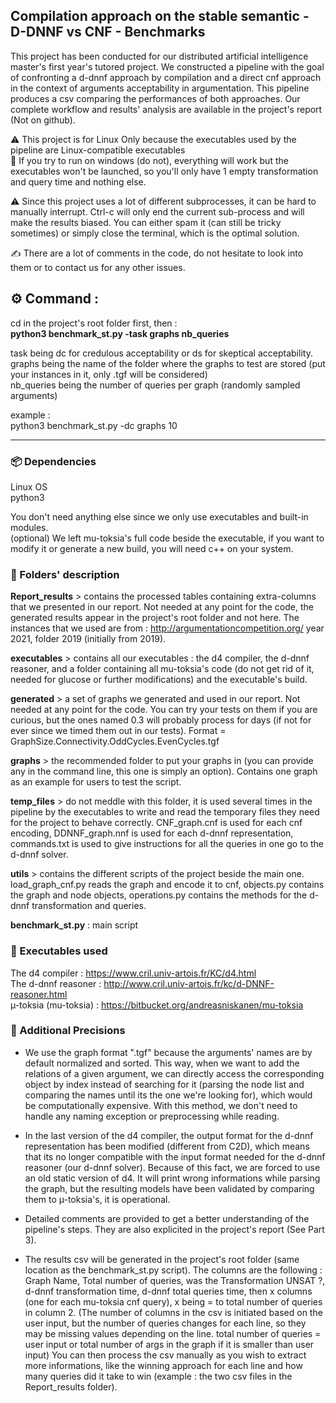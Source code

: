 ## Compilation approach on the stable semantic - D-DNNF vs CNF - Benchmarks

This project has been conducted for our distributed artificial intelligence master's first year's tutored project. We constructed a pipeline with the goal of confronting a d-dnnf approach by compilation and a direct cnf approach in the context of arguments acceptability in argumentation. This pipeline produces a csv comparing the performances of both approaches. Our complete workflow and results' analysis are available in the project's report (Not on github).   

⚠️ This project is for Linux Only because the executables used by the pipeline are Linux-compatible executables  
🛑 If you try to run on windows (do not), everything will work but the executables won't be launched, so you'll only have 1 empty transformation and query time and nothing else.  

⚠️ Since this project uses a lot of different subprocesses, it can be hard to manually interrupt. Ctrl-c will only end the current sub-process and will make the results biased. You can either spam it (can still be tricky sometimes) or simply close the terminal, which is the optimal solution.  

✍ There are a lot of comments in the code, do not hesitate to look into them or to contact us for any other issues.  

## ⚙️ Command :

cd in the project's root folder first, then :  
**python3 benchmark_st.py -task graphs nb_queries**    

task being dc for credulous acceptability or ds for skeptical acceptability.  
graphs being the name of the folder where the graphs to test are stored (put your instances in it, only .tgf will be considered)  
nb_queries being the number of queries per graph (randomly sampled arguments)  

example :   
python3 benchmark_st.py -dc graphs 10  

---

### 📦 Dependencies

Linux OS  
python3  

You don't need anything else since we only use executables and built-in modules.  
(optional) We left mu-toksia's full code beside the executable, if you want to modify it or generate a new build, you will need c++ on your system.  

### 📁 Folders' description

**Report_results** > contains the processed tables containing extra-columns that we presented in our report. Not needed at any point for the code, the generated results appear in the project's root folder and not here. The instances that we used are from : http://argumentationcompetition.org/ year 2021, folder 2019 (initially from 2019).  

**executables** > contains all our executables : the d4 compiler, the d-dnnf reasoner, and a folder containing all mu-toksia's code (do not get rid of it, needed for glucose or further modifications) and the executable's build.  

**generated** > a set of graphs we generated and used in our report. Not needed at any point for the code. You can try your tests on them if you are curious, but the ones named 0.3 will probably process for days (if not for ever since we timed them out in our tests). Format = GraphSize.Connectivity.OddCycles.EvenCycles.tgf  

**graphs** > the recommended folder to put your graphs in (you can provide any in the command line, this one is simply an option). Contains one graph as an example for users to test the script.  

**temp_files** > do not meddle with this folder, it is used several times in the pipeline by the executables to write and read the temporary files they need for the project to behave correctly. CNF_graph.cnf is used for each cnf encoding, DDNNF_graph.nnf is used for each d-dnnf representation, commands.txt is used to give instructions for all the queries in one go to the d-dnnf solver.  

**utils** > contains the different scripts of the project beside the main one. load_graph_cnf.py reads the graph and encode it to cnf, objects.py contains the graph and node objects, operations.py contains the methods for the d-dnnf transformation and queries.  

**benchmark_st.py** : main script  

### 🧰 Executables used

The d4 compiler : https://www.cril.univ-artois.fr/KC/d4.html  
The d-dnnf reasoner : http://www.cril.univ-artois.fr/kc/d-DNNF-reasoner.html  
µ-toksia (mu-toksia) : https://bitbucket.org/andreasniskanen/mu-toksia  

### 📝 Additional Precisions

- We use the graph format ".tgf" because the arguments' names are by default normalized and sorted. This way, when we want to add the relations of a given argument, we can directly access the corresponding object by index instead of searching for it (parsing the node list and comparing the names until its the one we're looking for), which would be computationally expensive. With this method, we don't need to handle any naming exception or preprocessing while reading.  

- In the last version of the d4 compiler, the output format for the d-dnnf representation has been modified (different from C2D), which means that its no longer compatible with the input format needed for the d-dnnf reasoner (our d-dnnf solver). Because of this fact, we are forced to use an old static version of d4. It will print wrong informations while parsing the graph, but the resulting models have been validated by comparing them to µ-toksia's, it is operational.  

- Detailed comments are provided to get a better understanding of the pipeline's steps. They are also explicited in the project's report (See Part 3).  

- The results csv will be generated in the project's root folder (same location as the benchmark_st.py script). The columns are the following : Graph Name, Total number of queries, was the Transformation UNSAT ?, d-dnnf transformation time, d-dnnf total queries time, then x columns (one for each mu-toksia cnf query), x being = to total number of queries in column 2. (The number of columns in the csv is initiated based on the user input, but the number of queries changes for each line, so they may be missing values depending on the line. total number of queries = user input or total number of args in the graph if it is smaller than user input) You can then process the csv manually as you wish to extract more informations, like the winning approach for each line and how many queries did it take to win (example : the two csv files in the Report_results folder).  
